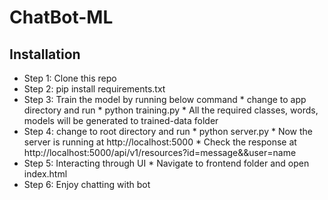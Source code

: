 # ChatBot-ML

Installation
---------------------------
* Step 1: Clone this repo
* Step 2: pip install requirements.txt
* Step 3: Train the model by running below command
       * change to app directory and run 
       * python training.py
       * All the required classes, words, models will be generated to trained-data folder
* Step 4: change to root directory and run
        * python server.py
        * Now the server is running at http://localhost:5000
        * Check the response at http://localhost:5000/api/v1/resources?id=message&&user=name
* Step 5: Interacting through UI
        * Navigate to frontend folder and open index.html
* Step 6: Enjoy chatting with bot
